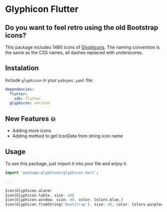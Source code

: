 # Glyphicon Flutter

## Do you want to feel retro using the old Bootstrap icons?

This package includes 1480 icons of [Glyphicons](https://icons.getbootstrap.com/). The naming convention is the same as the CSS names, all dashes replaced with underscores.

## Instalation
Include `glyphicon` in your `pubspec.yaml` file:

```yaml
dependencies:
  flutter:
    sdk: flutter
  glyphicon: version
```

## New Features 💥
* Adding more icons
* Adding method to get IconData from string icon name

## Usage

To use this package, just import it into your file and enjoy it.

```dart
import 'package:glyphicon/glyphicon.dart';

...

Icon(Glyphicon.alarm)
Icon(Glyphicon.table, size: 48)
Icon(Glyphicon.window, size: 48, color: Colors.blue,)
Icon(Glyphicon.fromString('bootstrap'), size: 48, color: Colors.purpleAccent,)
```
